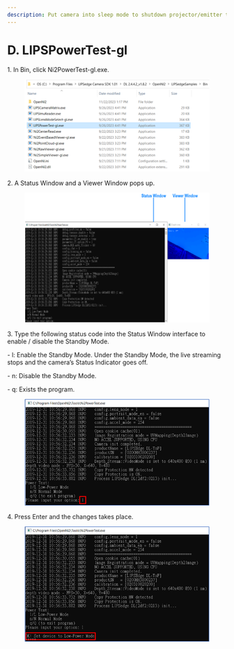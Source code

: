 ```yaml
---
description: Put camera into sleep mode to shutdown projector/emitter temporarily.
---
```


# D. LIPSPowerTest-gl

1\. In Bin, click Ni2PowerTest-gl.exe.

<figure><img src="../../.gitbook/assets/global_camera/sample_codes/image (36) (2).png" alt=""><figcaption></figcaption></figure>

2\. A Status Window and a Viewer Window pops up.

<figure><img src="../../.gitbook/assets/global_camera/sample_codes/image (2).png" alt=""><figcaption></figcaption></figure>

3\. Type the following status code into the Status Window interface to\
enable / disable the Standby Mode.

\- l: Enable the Standby Mode. Under the Standby Mode, the live streaming stops and the camera’s Status Indicator goes off.

\- n: Disable the Standby Mode.

\- q: Exists the program.

<figure><img src="../../.gitbook/assets/global_camera/sample_codes/image (3).png" alt=""><figcaption></figcaption></figure>

4\. Press Enter and the changes takes place.

<figure><img src="../../.gitbook/assets/global_camera/sample_codes/image (4).png" alt=""><figcaption></figcaption></figure>
